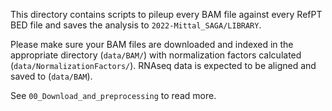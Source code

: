 This directory contains scripts to pileup every BAM file against every RefPT BED file and saves the analysis to `2022-Mittal_SAGA/LIBRARY`.

Please make sure your BAM files are downloaded and indexed in the appropriate directory (`data/BAM/`) with normalization factors calculated (`data/NormalizationFactors/`). RNAseq data is expected to be aligned and saved to (`data/BAM`).

See `00_Download_and_preprocessing` to read more.
